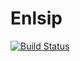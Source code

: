 # Enlsip

[![Build Status](https://github.com/UncertainLab/Enlsip.jl/actions/workflows/CI.yml/badge.svg?branch=master)](https://github.com/UncertainLab/Enlsip.jl/actions/workflows/CI.yml?query=branch%3Amaster)
